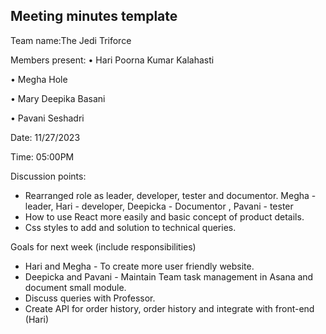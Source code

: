 ## Meeting minutes template

Team name:The Jedi Triforce

Members present:
• Hari Poorna Kumar Kalahasti

• Megha Hole

• Mary Deepika Basani

• Pavani Seshadri

Date: 11/27/2023

Time: 05:00PM

Discussion points: 

* Rearranged role as leader, developer, tester and documentor. Megha - leader, Hari - developer, Deepicka - Documentor , Pavani - tester 
* How to use React more easily and basic concept of product details.
* Css styles to add and solution to technical queries.

Goals for next week (include responsibilities)

* Hari and Megha - To create more user friendly website.
* Deepicka and Pavani - Maintain Team task management in Asana and document small module.
* Discuss queries with Professor.
* Create API for order history, order history and integrate with front-end (Hari)